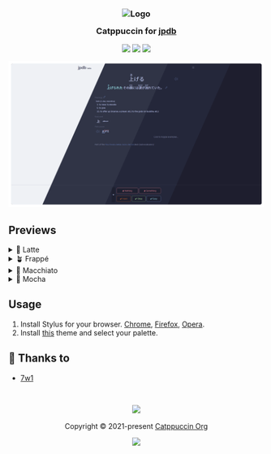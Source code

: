 <h3 align="center">
	<img src="https://raw.githubusercontent.com/catppuccin/catppuccin/main/assets/logos/exports/1544x1544_circle.png" width="100" alt="Logo"/><br/>
	<img src="https://raw.githubusercontent.com/catppuccin/catppuccin/main/assets/misc/transparent.png" height="30" width="0px"/>
	Catppuccin for <a href="https://jpdb.io">jpdb</a>
	<img src="https://raw.githubusercontent.com/catppuccin/catppuccin/main/assets/misc/transparent.png" height="30" width="0px"/>
</h3>

<p align="center">
	<a href="https://github.com/7w1/jpdb/stargazers"><img src="https://img.shields.io/github/stars/7w1/jpdb?colorA=363a4f&colorB=b7bdf8&style=for-the-badge"></a>
	<a href="https://github.com/7w1/jpdb/issues"><img src="https://img.shields.io/github/issues/7w1/jpdb?colorA=363a4f&colorB=f5a97f&style=for-the-badge"></a>
	<a href="https://github.com/7w1/jpdb/contributors"><img src="https://img.shields.io/github/contributors/7w1/jpdb.io?colorA=363a4f&colorB=a6da95&style=for-the-badge"></a>
</p>

<p align="center">
	<img src="https://raw.githubusercontent.com/7w1/jpdb/main/assets/res.webp"/>
</p>

## Previews

<details>
<summary>🌻 Latte</summary>
<img src="https://raw.githubusercontent.com/7w1/jpdb/main/assets/latte.png"/>
</details>
<details>
<summary>🪴 Frappé</summary>
<img src="https://raw.githubusercontent.com/7w1/jpdb/main/assets/frappe.png"/>
</details>
<details>
<summary>🌺 Macchiato</summary>
<img src="https://raw.githubusercontent.com/7w1/jpdb/main/assets/macchiato.png"/>
</details>
<details>
<summary>🌿 Mocha</summary>
<img src="https://raw.githubusercontent.com/7w1/jpdb/main/assets/mocha.png"/>
</details>

## Usage

1. Install Stylus for your browser. <a href="https://chrome.google.com/webstore/detail/stylus/clngdbkpkpeebahjckkjfobafhncgmne?hl=en">Chrome</a>, <a href="https://addons.mozilla.org/en-US/firefox/addon/styl-us/">Firefox</a>, <a href="https://addons.opera.com/en/extensions/details/stylus/">Opera</a>.
2. Install <a href="https://github.com/7w1/jpdb/raw/main/catppuccin.user.css">this</a> theme and select your palette.

## 💝 Thanks to

- [7w1](https://github.com/7w1)

&nbsp;

<p align="center">
	<img src="https://raw.githubusercontent.com/catppuccin/catppuccin/main/assets/footers/gray0_ctp_on_line.svg?sanitize=true" />
</p>

<p align="center">
	Copyright &copy; 2021-present <a href="https://github.com/catppuccin" target="_blank">Catppuccin Org</a>
</p>

<p align="center">
	<a href="https://github.com/catppuccin/catppuccin/blob/main/LICENSE"><img src="https://img.shields.io/static/v1.svg?style=for-the-badge&label=License&message=MIT&logoColor=d9e0ee&colorA=363a4f&colorB=b7bdf8"/></a>
</p>
